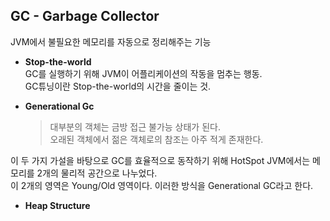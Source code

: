 ## GC - Garbage Collector
JVM에서 불필요한 메모리를 자동으로 정리해주는 기능  

* __Stop-the-world__  
GC를 실행하기 위해 JVM이 어플리케이션의 작동을 멈추는 행동.  
GC튜닝이란 Stop-the-world의 시간을 줄이는 것.  

* __Generational Gc__
  >대부분의 객체는 금방 접근 불가능 상태가 된다.  
  >오래된 객체에서 젊은 객체로의 참조는 아주 적게 존재한다.  

이 두 가지 가설을 바탕으로 GC를 효율적으로 동작하기 위해 HotSpot JVM에서는 메모리를 2개의 물리적 공간으로 나누었다.  
이 2개의 영역은 Young/Old 영역이다. 이러한 방식을 Generational GC라고 한다.

* __Heap Structure__
